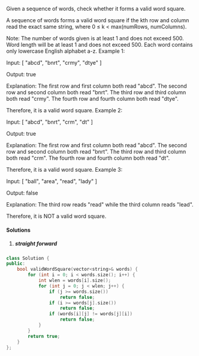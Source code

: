 Given a sequence of words, check whether it forms a valid word square.

A sequence of words forms a valid word square if the kth row and column read the exact same string, where 0 ≤ k < max(numRows, numColumns).

Note:
The number of words given is at least 1 and does not exceed 500.
Word length will be at least 1 and does not exceed 500.
Each word contains only lowercase English alphabet a-z.
Example 1:

Input:
[
  "abcd",
  "bnrt",
  "crmy",
  "dtye"
]

Output:
true

Explanation:
The first row and first column both read "abcd".
The second row and second column both read "bnrt".
The third row and third column both read "crmy".
The fourth row and fourth column both read "dtye".

Therefore, it is a valid word square.
Example 2:

Input:
[
  "abcd",
  "bnrt",
  "crm",
  "dt"
]

Output:
true

Explanation:
The first row and first column both read "abcd".
The second row and second column both read "bnrt".
The third row and third column both read "crm".
The fourth row and fourth column both read "dt".

Therefore, it is a valid word square.
Example 3:

Input:
[
  "ball",
  "area",
  "read",
  "lady"
]

Output:
false

Explanation:
The third row reads "read" while the third column reads "lead".

Therefore, it is NOT a valid word square.

#### Solutions

1. ##### straight forward

```cpp
class Solution {
public:
    bool validWordSquare(vector<string>& words) {
        for (int i = 0; i < words.size(); i++) {
            int wlen = words[i].size();
            for (int j = 0; j < wlen; j++) {
                if (j >= words.size())
                    return false;
                if (i >= words[j].size())
                    return false;
                if (words[i][j] != words[j][i])
                    return false;
            }
        }
        return true;
    }
};
```